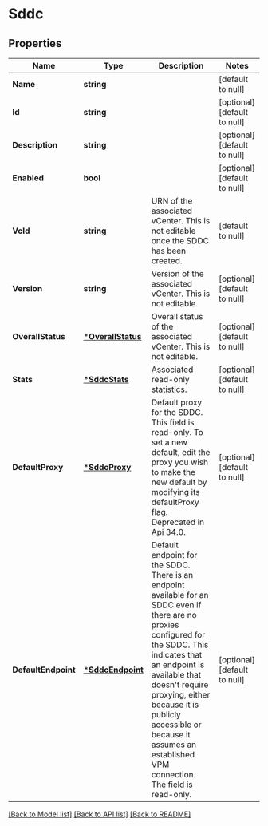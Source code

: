 # Sddc

## Properties
Name | Type | Description | Notes
------------ | ------------- | ------------- | -------------
**Name** | **string** |  | [default to null]
**Id** | **string** |  | [optional] [default to null]
**Description** | **string** |  | [optional] [default to null]
**Enabled** | **bool** |  | [optional] [default to null]
**VcId** | **string** | URN of the associated vCenter. This is not editable once the SDDC has been created. | [default to null]
**Version** | **string** | Version of the associated vCenter. This is not editable. | [optional] [default to null]
**OverallStatus** | [***OverallStatus**](OverallStatus.md) | Overall status of the associated vCenter. This is not editable. | [optional] [default to null]
**Stats** | [***SddcStats**](SddcStats.md) | Associated read-only statistics. | [optional] [default to null]
**DefaultProxy** | [***SddcProxy**](SddcProxy.md) | Default proxy for the SDDC. This field is read-only. To set a new default, edit the proxy you wish to make the new default by modifying its defaultProxy flag. Deprecated in Api 34.0.  | [optional] [default to null]
**DefaultEndpoint** | [***SddcEndpoint**](SddcEndpoint.md) | Default endpoint for the SDDC. There is an endpoint available for an SDDC even if there are no proxies configured for the SDDC. This indicates that an endpoint is available that doesn&#39;t require proxying, either because it is publicly accessible or because it assumes an established VPM connection. The field is read-only.  | [optional] [default to null]

[[Back to Model list]](../README.md#documentation-for-models) [[Back to API list]](../README.md#documentation-for-api-endpoints) [[Back to README]](../README.md)


